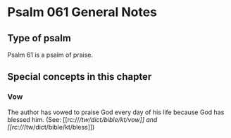 # Psalm 061 General Notes
## Type of psalm

Psalm 61 is a psalm of praise.

## Special concepts in this chapter

### Vow
The author has vowed to praise God every day of his life because God has blessed him. (See: [[rc://*/tw/dict/bible/kt/vow]] and [[rc://*/tw/dict/bible/kt/bless]])